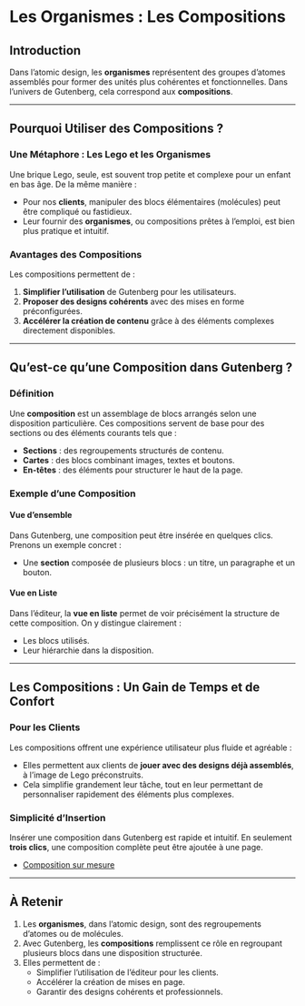 # Les Organismes : Les Compositions

## Introduction

Dans l’atomic design, les **organismes** représentent des groupes d’atomes assemblés pour former des unités plus cohérentes et fonctionnelles. Dans l’univers de Gutenberg, cela correspond aux **compositions**.

---

## Pourquoi Utiliser des Compositions ?

### Une Métaphore : Les Lego et les Organismes

Une brique Lego, seule, est souvent trop petite et complexe pour un enfant en bas âge. De la même manière :
- Pour nos **clients**, manipuler des blocs élémentaires (molécules) peut être compliqué ou fastidieux.
- Leur fournir des **organismes**, ou compositions prêtes à l’emploi, est bien plus pratique et intuitif.

### Avantages des Compositions

Les compositions permettent de :
1. **Simplifier l’utilisation** de Gutenberg pour les utilisateurs.
2. **Proposer des designs cohérents** avec des mises en forme préconfigurées.
3. **Accélérer la création de contenu** grâce à des éléments complexes directement disponibles.

---

## Qu’est-ce qu’une Composition dans Gutenberg ?

### Définition

Une **composition** est un assemblage de blocs arrangés selon une disposition particulière. Ces compositions servent de base pour des sections ou des éléments courants tels que :
- **Sections** : des regroupements structurés de contenu.
- **Cartes** : des blocs combinant images, textes et boutons.
- **En-têtes** : des éléments pour structurer le haut de la page.

### Exemple d’une Composition

#### Vue d’ensemble

Dans Gutenberg, une composition peut être insérée en quelques clics. Prenons un exemple concret :
- Une **section** composée de plusieurs blocs : un titre, un paragraphe et un bouton.

#### Vue en Liste

Dans l’éditeur, la **vue en liste** permet de voir précisément la structure de cette composition. On y distingue clairement :
- Les blocs utilisés.
- Leur hiérarchie dans la disposition.

---

## Les Compositions : Un Gain de Temps et de Confort

### Pour les Clients

Les compositions offrent une expérience utilisateur plus fluide et agréable :
- Elles permettent aux clients de **jouer avec des designs déjà assemblés**, à l’image de Lego préconstruits.
- Cela simplifie grandement leur tâche, tout en leur permettant de personnaliser rapidement des éléments plus complexes.

### Simplicité d’Insertion

Insérer une composition dans Gutenberg est rapide et intuitif. En seulement **trois clics**, une composition complète peut être ajoutée à une page.

- [Composition sur mesure](/grimoire/img/composition-sur-mesure-structure-fse-scaled.jpg.avif)

---

## À Retenir

1. Les **organismes**, dans l’atomic design, sont des regroupements d’atomes ou de molécules.
2. Avec Gutenberg, les **compositions** remplissent ce rôle en regroupant plusieurs blocs dans une disposition structurée.
3. Elles permettent de :
   - Simplifier l’utilisation de l’éditeur pour les clients.
   - Accélérer la création de mises en page.
   - Garantir des designs cohérents et professionnels.